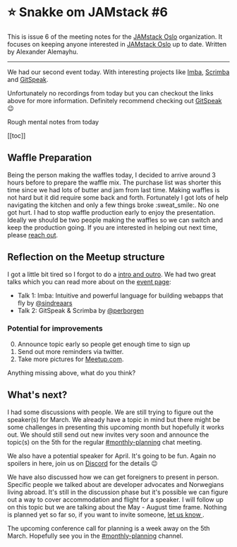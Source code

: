 # ⭐️ Snakke om JAMstack #6

This is issue 6 of the meeting notes for the [JAMstack Oslo][7] organization.
It focuses on keeping anyone interested in [JAMstack Oslo][7] up to date.
Written by Alexander Alemayhu. 

---

We had our second event today. With interesting projects like [Imba][imba],
[Scrimba][scrimba] and [GitSpeak][gitspeak]. 

Unfortunately no recordings from today but you can checkout the links above for
more information. Definitely recommend checking out [GitSpeak][gitspeak] :wink:

Rough mental notes from today

[[toc]]

## Waffle Preparation

Being the person making the waffles today, I decided to arrive around 3 hours
before to prepare the waffle mix. The purchase list was shorter this time since
we had lots of butter and jam from last time.  Making waffles is not hard but
it did require some back and forth. Fortunately I got lots of help navigating
the kitchen and only a few things broke :sweat\_smile:. No one got hurt. I had
to stop waffle production early to enjoy the presentation.  Ideally we should
be two people making the waffles so we can switch and keep the production
going.  If you are interested in helping out next time, please [reach
out][ping].

## Reflection on the Meetup structure

I got a little bit tired so I forgot to do a [intro and outro][intro-outro].
We had two great talks which you can read more about on the [event
page][258012517]:

- Talk 1: Imba: Intuitive and powerful language for building webapps that fly by [@sindreaars](https://twitter.com/sindreaars)
- Talk 2: GitSpeak & Scrimba by [@perborgen](https://twitter.com/perborgen)

### Potential for improvements

0. Announce topic early so people get enough time to sign up
0. Send out more reminders via twitter.
0. Take more pictures for [Meetup.com][7].

Anything missing above, what do you think?

## What's next?

I had some discussions with people. We are still trying to figure out the
speaker(s) for March. We already have a topic in mind but there might be some
challenges in presenting this upcoming month but hopefully it works out. We
should still send out new invites very soon and announce the topic(s) on the
5th for the regular [#monthly-planning][mp] chat meeting.

We also have a potential speaker for April. It's going to be fun. Again no
spoilers in here, join us on [Discord][mp] for the details :wink:

We have also discussed how we can get foreigners to present in person.
Specific people we talked about are developer advocates and Norwegians living
abroad.  It's still in the discussion phase but it's possible we can figure
out a way to cover accommodation and flight for a speaker. I will follow up
on this topic but we are talking about the May - August time frame.  Nothing is
planned yet so far so, if you want to invite someone, [let us know ][ping].

The upcoming conference call for planning is  a week away on the 5th March.
Hopefully see you in the [#monthly-planning][mp] channel.

[ping]: https://jamstack-oslo.no/#ways-to-reach-out
[257379094]: https://www.meetup.com/de-DE/JAMstack-Oslo/events/257379094/
[mp]: https://discord.gg/vtnng5g
[7]: https://www.meetup.com/JAMstack-Oslo/
[r]: https://medium.freecodecamp.org/the-virtual-dom-is-slow-meet-the-memoized-dom-bb19f546cc52
[imba]: http://imba.io/
[scrimba]: https://scrimba.com/
[gitspeak]: https://gitspeak.com/
[intro-outro]: organization/intro-outro.html#introduction-and-conclusion
[258012517]: https://www.meetup.com/JAMstack-Oslo/events/258012517/
